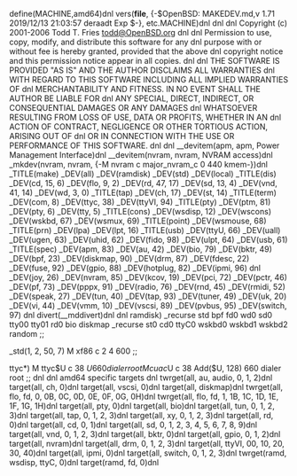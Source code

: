 define(MACHINE,amd64)dnl
vers(__file__,
	{-$OpenBSD: MAKEDEV.md,v 1.71 2019/12/13 21:03:57 deraadt Exp $-},
etc.MACHINE)dnl
dnl
dnl Copyright (c) 2001-2006 Todd T. Fries <todd@OpenBSD.org>
dnl
dnl Permission to use, copy, modify, and distribute this software for any
dnl purpose with or without fee is hereby granted, provided that the above
dnl copyright notice and this permission notice appear in all copies.
dnl
dnl THE SOFTWARE IS PROVIDED "AS IS" AND THE AUTHOR DISCLAIMS ALL WARRANTIES
dnl WITH REGARD TO THIS SOFTWARE INCLUDING ALL IMPLIED WARRANTIES OF
dnl MERCHANTABILITY AND FITNESS. IN NO EVENT SHALL THE AUTHOR BE LIABLE FOR
dnl ANY SPECIAL, DIRECT, INDIRECT, OR CONSEQUENTIAL DAMAGES OR ANY DAMAGES
dnl WHATSOEVER RESULTING FROM LOSS OF USE, DATA OR PROFITS, WHETHER IN AN
dnl ACTION OF CONTRACT, NEGLIGENCE OR OTHER TORTIOUS ACTION, ARISING OUT OF
dnl OR IN CONNECTION WITH THE USE OR PERFORMANCE OF THIS SOFTWARE.
dnl
dnl
__devitem(apm, apm, Power Management Interface)dnl
__devitem(nvram, nvram, NVRAM access)dnl
_mkdev(nvram, nvram, {-M nvram c major_nvram_c 0 440 kmem-})dnl
_TITLE(make)
_DEV(all)
_DEV(ramdisk)
_DEV(std)
_DEV(local)
_TITLE(dis)
_DEV(cd, 15, 6)
_DEV(flo, 9, 2)
_DEV(rd, 47, 17)
_DEV(sd, 13, 4)
_DEV(vnd, 41, 14)
_DEV(wd, 3, 0)
_TITLE(tap)
_DEV(ch, 17)
_DEV(st, 14)
_TITLE(term)
_DEV(com, 8)
_DEV(ttyc, 38)
_DEV(ttyVI, 94)
_TITLE(pty)
_DEV(ptm, 81)
_DEV(pty, 6)
_DEV(tty, 5)
_TITLE(cons)
_DEV(wsdisp, 12)
_DEV(wscons)
_DEV(wskbd, 67)
_DEV(wsmux, 69)
_TITLE(point)
_DEV(wsmouse, 68)
_TITLE(prn)
_DEV(lpa)
_DEV(lpt, 16)
_TITLE(usb)
_DEV(ttyU, 66)
_DEV(uall)
_DEV(ugen, 63)
_DEV(uhid, 62)
_DEV(fido, 98)
_DEV(ulpt, 64)
_DEV(usb, 61)
_TITLE(spec)
_DEV(apm, 83)
_DEV(au, 42)
_DEV(bio, 79)
_DEV(bktr, 49)
_DEV(bpf, 23)
_DEV(diskmap, 90)
_DEV(drm, 87)
_DEV(fdesc, 22)
_DEV(fuse, 92)
_DEV(gpio, 88)
_DEV(hotplug, 82)
_DEV(ipmi, 96)
dnl _DEV(joy, 26)
_DEV(nvram, 85)
_DEV(kcov, 19)
_DEV(pci, 72)
_DEV(pctr, 46)
_DEV(pf, 73)
_DEV(pppx, 91)
_DEV(radio, 76)
_DEV(rnd, 45)
_DEV(rmidi, 52)
_DEV(speak, 27)
_DEV(tun, 40)
_DEV(tap, 93)
_DEV(tuner, 49)
_DEV(uk, 20)
_DEV(vi, 44)
_DEV(vmm, 10)
_DEV(vscsi, 89)
_DEV(pvbus, 95)
_DEV(switch, 97)
dnl
divert(__mddivert)dnl
dnl
ramdisk)
	_recurse std bpf fd0 wd0 sd0 tty00 tty01 rd0 bio diskmap
	_recurse st0 cd0 ttyC0 wskbd0 wskbd1 wskbd2 random
	;;

_std(1, 2, 50, 7)
	M xf86		c 2 4 600
	;;

ttyc*)
	M ttyc$U c 38 $U 660 dialer root
	M cuac$U c 38 Add($U, 128) 660 dialer root
	;;
dnl
dnl amd64 specific targets
dnl
twrget(all, au, audio, 0, 1, 2)dnl
target(all, ch, 0)dnl
target(all, vscsi, 0)dnl
target(all, diskmap)dnl
twrget(all, flo, fd, 0, 0B, 0C, 0D, 0E, 0F, 0G, 0H)dnl
twrget(all, flo, fd, 1, 1B, 1C, 1D, 1E, 1F, 1G, 1H)dnl
target(all, pty, 0)dnl
target(all, bio)dnl
target(all, tun, 0, 1, 2, 3)dnl
target(all, tap, 0, 1, 2, 3)dnl
target(all, xy, 0, 1, 2, 3)dnl
target(all, rd, 0)dnl
target(all, cd, 0, 1)dnl
target(all, sd, 0, 1, 2, 3, 4, 5, 6, 7, 8, 9)dnl
target(all, vnd, 0, 1, 2, 3)dnl
target(all, bktr, 0)dnl
target(all, gpio, 0, 1, 2)dnl
target(all, nvram)dnl
target(all, drm, 0, 1, 2, 3)dnl
target(all, ttyVI, 00, 10, 20, 30, 40)dnl
target(all, ipmi, 0)dnl
target(all, switch, 0, 1, 2, 3)dnl
twrget(ramd, wsdisp, ttyC, 0)dnl
target(ramd, fd, 0)dnl
